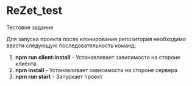 ﻿# ReZet_test
Тестовое задание

Для запуска проекта после клонирования репозитория необходимо ввести следующую последовательность команд:

1. **npm run client:install** - Устанавливает зависимости на стороне клиента
2. **npm install** - Устанавливает зависимости на стороне сервера
3. **npm run start** - Запускает проект
